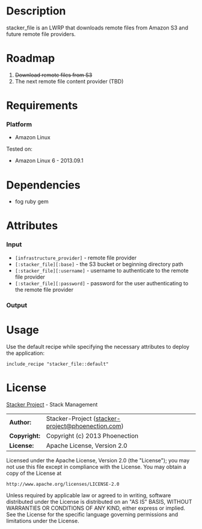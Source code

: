 # Description

stacker_file is an LWRP that downloads remote files from Amazon S3 and future remote file providers.

# Roadmap

1. <del>Download remote files from S3</del>
2. The next remote file content provider (TBD)

# Requirements

### Platform

* Amazon Linux

Tested on:

* Amazon Linux 6 - 2013.09.1

# Dependencies

* fog ruby gem

# Attributes

### Input

* `[infrastructure_provider]` - remote file provider
* `[:stacker_file][:base]` - the S3 bucket or beginning directory path
* `[:stacker_file][:username]` - username to authenticate to the remote file provider
* `[:stacker_file][:password]` - password for the user authenticating to the remote file provider

### Output


# Usage

Use the default recipe while specifying the necessary attributes to deploy the application:

    include_recipe "stacker_file::default"

# License

[Stacker Project](http://stacker-project.github.io/) - Stack Management

|                      |                                                     |
|:---------------------|:----------------------------------------------------|
| **Author:**          | Stacker-Project (<stacker-project@phoenection.com>) |
| **Copyright:**       | Copyright (c) 2013 Phoenection                      |
| **License:**         | Apache License, Version 2.0                         |

Licensed under the Apache License, Version 2.0 (the "License");
you may not use this file except in compliance with the License.
You may obtain a copy of the License at

    http://www.apache.org/licenses/LICENSE-2.0

Unless required by applicable law or agreed to in writing, software
distributed under the License is distributed on an "AS IS" BASIS,
WITHOUT WARRANTIES OR CONDITIONS OF ANY KIND, either express or implied.
See the License for the specific language governing permissions and
limitations under the License.


